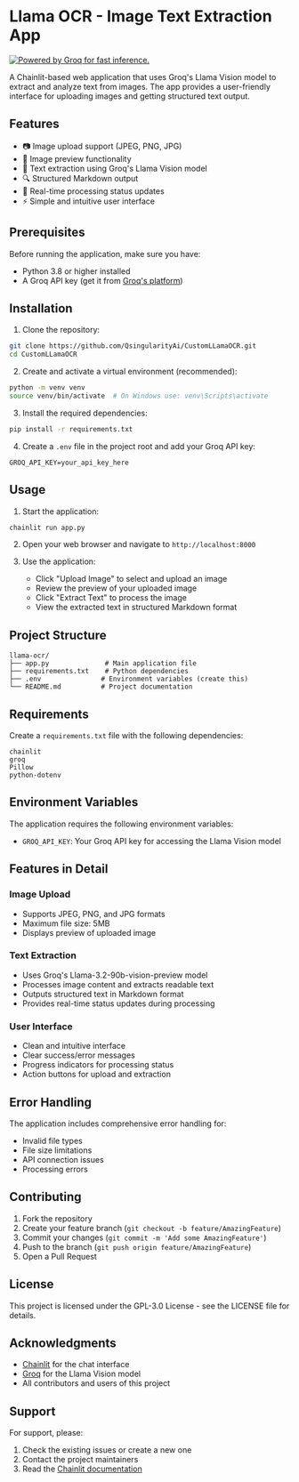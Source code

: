 # Llama OCR - Image Text Extraction App

<a href="https://groq.com" target="_blank" rel="noopener noreferrer">
  <img
    src="https://groq.com/wp-content/uploads/2024/03/PBG-mark1-color.svg"
    alt="Powered by Groq for fast inference."
  />
</a>



A Chainlit-based web application that uses Groq's Llama Vision model to extract and analyze text from images. The app provides a user-friendly interface for uploading images and getting structured text output.

## Features

- 📷 Image upload support (JPEG, PNG, JPG)
- 👀 Image preview functionality
- 📝 Text extraction using Groq's Llama Vision model
- 🔍 Structured Markdown output
- 🚀 Real-time processing status updates
- ⚡ Simple and intuitive user interface

## Prerequisites

Before running the application, make sure you have:

- Python 3.8 or higher installed
- A Groq API key (get it from [Groq's platform](https://console.groq.com))

## Installation

1. Clone the repository:
```bash
git clone https://github.com/QsingularityAi/CustomLLamaOCR.git
cd CustomLLamaOCR
```

2. Create and activate a virtual environment (recommended):
```bash
python -m venv venv
source venv/bin/activate  # On Windows use: venv\Scripts\activate
```

3. Install the required dependencies:
```bash
pip install -r requirements.txt
```

4. Create a `.env` file in the project root and add your Groq API key:
```
GROQ_API_KEY=your_api_key_here
```

## Usage

1. Start the application:
```bash
chainlit run app.py
```

2. Open your web browser and navigate to `http://localhost:8000`

3. Use the application:
   - Click "Upload Image" to select and upload an image
   - Review the preview of your uploaded image
   - Click "Extract Text" to process the image
   - View the extracted text in structured Markdown format

## Project Structure

```
llama-ocr/
├── app.py              # Main application file
├── requirements.txt    # Python dependencies
├── .env               # Environment variables (create this)
└── README.md          # Project documentation
```

## Requirements

Create a `requirements.txt` file with the following dependencies:

```
chainlit
groq
Pillow
python-dotenv
```

## Environment Variables

The application requires the following environment variables:

- `GROQ_API_KEY`: Your Groq API key for accessing the Llama Vision model

## Features in Detail

### Image Upload
- Supports JPEG, PNG, and JPG formats
- Maximum file size: 5MB
- Displays preview of uploaded image

### Text Extraction
- Uses Groq's Llama-3.2-90b-vision-preview model
- Processes image content and extracts readable text
- Outputs structured text in Markdown format
- Provides real-time status updates during processing

### User Interface
- Clean and intuitive interface
- Clear success/error messages
- Progress indicators for processing status
- Action buttons for upload and extraction

## Error Handling

The application includes comprehensive error handling for:
- Invalid file types
- File size limitations
- API connection issues
- Processing errors

## Contributing

1. Fork the repository
2. Create your feature branch (`git checkout -b feature/AmazingFeature`)
3. Commit your changes (`git commit -m 'Add some AmazingFeature'`)
4. Push to the branch (`git push origin feature/AmazingFeature`)
5. Open a Pull Request

## License

This project is licensed under the GPL-3.0 License - see the LICENSE file for details.

## Acknowledgments

- [Chainlit](https://github.com/chainlit/chainlit) for the chat interface
- [Groq](https://groq.com) for the Llama Vision model
- All contributors and users of this project

## Support

For support, please:
1. Check the existing issues or create a new one
2. Contact the project maintainers
3. Read the [Chainlit documentation](https://docs.chainlit.io)
